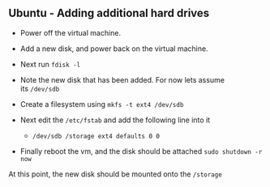 Ubuntu - Adding additional hard drives
---

- Power off the virtual machine.

- Add a new disk, and power back on the virtual machine.

- Next run `fdisk -l`

- Note the new disk that has been added. For now lets assume its `/dev/sdb`

- Create a filesystem using `mkfs -t ext4 /dev/sdb`

- Next edit the `/etc/fstab` and add the following line into it
  - `/dev/sdb /storage ext4 defaults 0 0`


- Finally reboot the vm, and the disk should be attached `sudo shutdown -r now`

At this point, the new disk should be mounted onto the `/storage`

